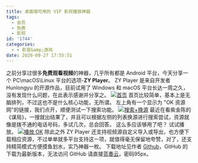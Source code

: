 ```yaml
---
title: 桌面端可用的 VIP 影视播放神器
tags:
  - 会员
  - 免费
  - 影视
id: '1744'
categories:
  - - 影音&amp;游戏
date: 2020-09-27 17:55:51
---
```


之前分享过很多**免费观看视频**的神器，几乎所有都是 Android 平台，今天分享一个 PC\\macOS\\Linux 平台的选项-**ZY Player**。 ZY Player 是来自开发者 Hunlongyu 的开源作品，目前试用了 Windows 和 macOS 平台长达一周之久，没有发现什么问题，在此表示感谢并分享之。 [![首页](https://i.loli.net/2020/09/27/nOkLQXjqs3feZVy.png)](https://i.loli.net/2020/09/27/nOkLQXjqs3feZVy.png) 首页比较简单，基本上是无脑排列，不过这也不是什么核心功能，无所谓。 左上角有一个显示为 "OK 资源网"的链接，我们点开，顺便测试一下搜索功能。 [![搜索+换源](https://i.loli.net/2020/09/27/FQTrulfHs8tW5Ao.png)](https://i.loli.net/2020/09/27/FQTrulfHs8tW5Ao.png) 最近在看紫金陈的《谋局》，一搜就出结果了，并且可以根据左侧的列表换源进行搜索尝试，资源就像是拨不通的电话号码，多试几次，总会回答。 这么多应该够用了吧？ 试试播放。 [![播放 OK](https://i.loli.net/2020/09/27/pQk25I4qnTYtCiU.png)](https://i.loli.net/2020/09/27/pQk25I4qnTYtCiU.png) 除此之外 ZY Player 还支持视频源自定义导入或导出，也方便下载相应资源，不过单单就多平台支持这一项，就值得毫无保留地夸赞，对了，还支持精简模式方便摸鱼划水，实乃神器一枚。 下载地址见作者 [Github](https://github.com/Hunlongyu/ZY-Player)，GitHub 的下载为最新版本，无法访问 GitHub 请直接[蓝奏云](https://www.lanzoux.com/b04s6a3re)，密码95px。